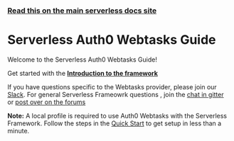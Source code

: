 <!--
title: Serverless - Auth0 Webtasks
menuText: Guide
layout: Doc
-->

<!-- DOCS-SITE-LINK:START automatically generated  -->
### [Read this on the main serverless docs site](https://www.serverless.com/framework/docs/providers/webtasks/guide/)
<!-- DOCS-SITE-LINK:END -->

# Serverless Auth0 Webtasks Guide

Welcome to the Serverless Auth0 Webtasks Guide!

Get started with the **[Introduction to the framework](./intro.md)**

If you have questions specific to the Webtasks provider, please join our [Slack](http://chat.webtask.io). For general Serverless Frameowrk questions , join the [chat in gitter](https://gitter.im/serverless/serverless) or [post over on the forums](http://forum.serverless.com/)

**Note:** A local profile is required to use Auth0 Webtasks with the Serverless Framework. Follow the steps in the [Quick Start](../quick-start.md) to get setup in less than a minute.
